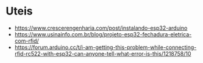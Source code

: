 # Uteis

- https://www.crescerengenharia.com/post/instalando-esp32-arduino
- https://www.usinainfo.com.br/blog/projeto-esp32-fechadura-eletrica-com-rfid/
- https://forum.arduino.cc/t/i-am-getting-this-problem-while-connecting-rfid-rc522-with-esp32-can-anyone-tell-what-error-is-this/1218758/10
